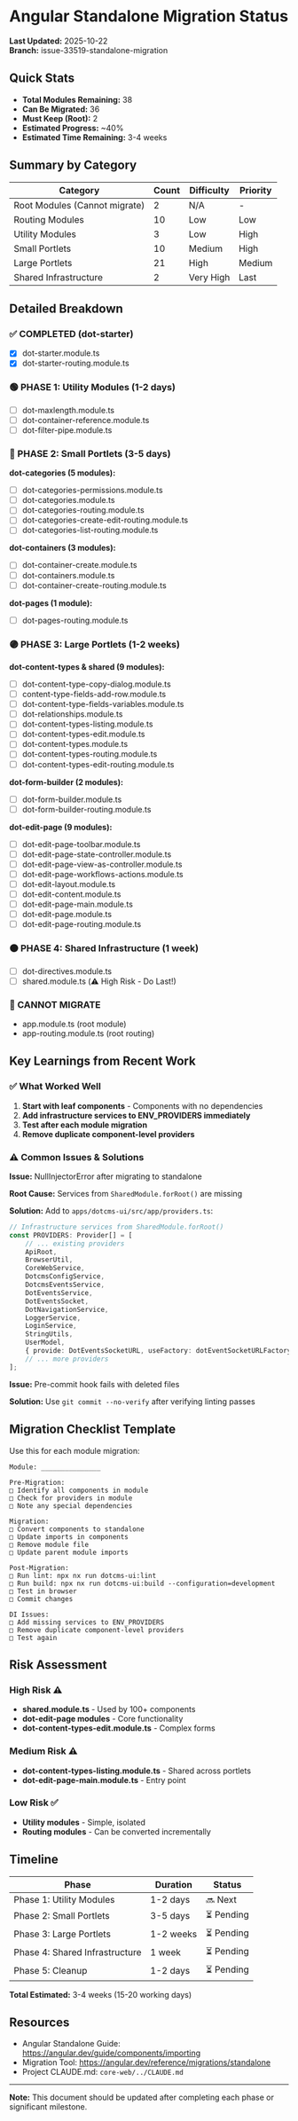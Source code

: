 # Angular Standalone Migration Status

**Last Updated:** 2025-10-22  
**Branch:** issue-33519-standalone-migration

## Quick Stats

- **Total Modules Remaining:** 38
- **Can Be Migrated:** 36  
- **Must Keep (Root):** 2
- **Estimated Progress:** ~40%
- **Estimated Time Remaining:** 3-4 weeks

## Summary by Category

| Category | Count | Difficulty | Priority |
|----------|-------|------------|----------|
| Root Modules (Cannot migrate) | 2 | N/A | - |
| Routing Modules | 10 | Low | Low |
| Utility Modules | 3 | Low | High |
| Small Portlets | 10 | Medium | High |
| Large Portlets | 21 | High | Medium |
| Shared Infrastructure | 2 | Very High | Last |

## Detailed Breakdown

### ✅ COMPLETED (dot-starter)
- [x] dot-starter.module.ts
- [x] dot-starter-routing.module.ts

### 🟢 PHASE 1: Utility Modules (1-2 days)
- [ ] dot-maxlength.module.ts
- [ ] dot-container-reference.module.ts
- [ ] dot-filter-pipe.module.ts

### 🔵 PHASE 2: Small Portlets (3-5 days)

**dot-categories (5 modules):**
- [ ] dot-categories-permissions.module.ts
- [ ] dot-categories.module.ts
- [ ] dot-categories-routing.module.ts
- [ ] dot-categories-create-edit-routing.module.ts
- [ ] dot-categories-list-routing.module.ts

**dot-containers (3 modules):**
- [ ] dot-container-create.module.ts
- [ ] dot-containers.module.ts
- [ ] dot-container-create-routing.module.ts

**dot-pages (1 module):**
- [ ] dot-pages-routing.module.ts

### 🟣 PHASE 3: Large Portlets (1-2 weeks)

**dot-content-types & shared (9 modules):**
- [ ] dot-content-type-copy-dialog.module.ts
- [ ] content-type-fields-add-row.module.ts
- [ ] dot-content-type-fields-variables.module.ts
- [ ] dot-relationships.module.ts
- [ ] dot-content-types-listing.module.ts
- [ ] dot-content-types-edit.module.ts
- [ ] dot-content-types.module.ts
- [ ] dot-content-types-routing.module.ts
- [ ] dot-content-types-edit-routing.module.ts

**dot-form-builder (2 modules):**
- [ ] dot-form-builder.module.ts
- [ ] dot-form-builder-routing.module.ts

**dot-edit-page (9 modules):**
- [ ] dot-edit-page-toolbar.module.ts
- [ ] dot-edit-page-state-controller.module.ts
- [ ] dot-edit-page-view-as-controller.module.ts
- [ ] dot-edit-page-workflows-actions.module.ts
- [ ] dot-edit-layout.module.ts
- [ ] dot-edit-content.module.ts
- [ ] dot-edit-page-main.module.ts
- [ ] dot-edit-page.module.ts
- [ ] dot-edit-page-routing.module.ts

### 🟠 PHASE 4: Shared Infrastructure (1 week)
- [ ] dot-directives.module.ts
- [ ] shared.module.ts (⚠️ High Risk - Do Last!)

### 🔴 CANNOT MIGRATE
- app.module.ts (root module)
- app-routing.module.ts (root routing)

## Key Learnings from Recent Work

### ✅ What Worked Well
1. **Start with leaf components** - Components with no dependencies
2. **Add infrastructure services to ENV_PROVIDERS immediately**
3. **Test after each module migration**
4. **Remove duplicate component-level providers**

### ⚠️ Common Issues & Solutions

**Issue:** NullInjectorError after migrating to standalone

**Root Cause:** Services from `SharedModule.forRoot()` are missing

**Solution:** Add to `apps/dotcms-ui/src/app/providers.ts`:

```typescript
// Infrastructure services from SharedModule.forRoot()
const PROVIDERS: Provider[] = [
    // ... existing providers
    ApiRoot,
    BrowserUtil,
    CoreWebService,
    DotcmsConfigService,
    DotcmsEventsService,
    DotEventsService,
    DotEventsSocket,
    DotNavigationService,
    LoggerService,
    LoginService,
    StringUtils,
    UserModel,
    { provide: DotEventsSocketURL, useFactory: dotEventSocketURLFactory },
    // ... more providers
];
```

**Issue:** Pre-commit hook fails with deleted files

**Solution:** Use `git commit --no-verify` after verifying linting passes

## Migration Checklist Template

Use this for each module migration:

```
Module: _______________

Pre-Migration:
□ Identify all components in module
□ Check for providers in module
□ Note any special dependencies

Migration:
□ Convert components to standalone
□ Update imports in components
□ Remove module file
□ Update parent module imports

Post-Migration:
□ Run lint: npx nx run dotcms-ui:lint
□ Run build: npx nx run dotcms-ui:build --configuration=development
□ Test in browser
□ Commit changes

DI Issues:
□ Add missing services to ENV_PROVIDERS
□ Remove duplicate component-level providers
□ Test again
```

## Risk Assessment

### High Risk ⚠️
- **shared.module.ts** - Used by 100+ components
- **dot-edit-page modules** - Core functionality
- **dot-content-types-edit.module.ts** - Complex forms

### Medium Risk ⚠️
- **dot-content-types-listing.module.ts** - Shared across portlets
- **dot-edit-page-main.module.ts** - Entry point

### Low Risk ✅
- **Utility modules** - Simple, isolated
- **Routing modules** - Can be converted incrementally

## Timeline

| Phase | Duration | Status |
|-------|----------|--------|
| Phase 1: Utility Modules | 1-2 days | 🔜 Next |
| Phase 2: Small Portlets | 3-5 days | ⏳ Pending |
| Phase 3: Large Portlets | 1-2 weeks | ⏳ Pending |
| Phase 4: Shared Infrastructure | 1 week | ⏳ Pending |
| Phase 5: Cleanup | 1-2 days | ⏳ Pending |

**Total Estimated:** 3-4 weeks (15-20 working days)

## Resources

- Angular Standalone Guide: https://angular.dev/guide/components/importing
- Migration Tool: https://angular.dev/reference/migrations/standalone
- Project CLAUDE.md: `core-web/../CLAUDE.md`

---

**Note:** This document should be updated after completing each phase or significant milestone.
